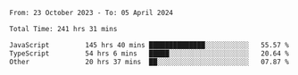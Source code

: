 

<!--START_SECTION:waka-->

```txt
From: 23 October 2023 - To: 05 April 2024

Total Time: 241 hrs 31 mins

JavaScript         145 hrs 40 mins ██████████████░░░░░░░░░░░   55.57 %
TypeScript         54 hrs 6 mins   █████░░░░░░░░░░░░░░░░░░░░   20.64 %
Other              20 hrs 37 mins  ██░░░░░░░░░░░░░░░░░░░░░░░   07.87 %
```

<!--END_SECTION:waka-->
